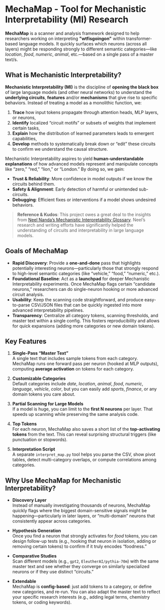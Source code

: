 # MechaMap - Tool for Mechanistic Interpretability (MI) Research

**MechaMap** is a scanner and analysis framework designed to help researchers working on interpreting **"wtfisgoingon"** within transformer-based language models. It quickly surfaces which neurons (across all layers) might be responding strongly to different semantic categories—like *location*, *food*, *numeric*, *animal*, etc.—based on a single pass of a master text/s.

## What is Mechanistic Interpretability?

**Mechanistic Interpretability (MI)** is the discipline of **opening the black box** of large language models (and other neural networks) to understand the **underlying circuits**, **features** and/or **mechanisms** that give rise to specific behaviors. Instead of treating a model as a monolithic function, we:

1. **Trace** how input tokens propagate through attention heads, MLP layers, or neurons,  
2. **Identify** localized “circuit motifs” or subsets of weights that implement certain tasks,  
3. **Explain** how the distribution of learned parameters leads to emergent capabilities,  
4. **Develop** methods to systematically break down or “edit” these circuits to confirm we understand the causal structure.

Mechanistic Interpretability aspires to yield **human-understandable explanations** of how advanced models represent and manipulate concepts like “zero,” “red,” “lion,” or “London.” By doing so, we gain:

- **Trust & Reliability**: More confidence in model outputs if we know the circuits behind them.  
- **Safety & Alignment**: Early detection of harmful or unintended sub-circuits.  
- **Debugging**: Efficient fixes or interventions if a model shows undesired behaviors.

> **Reference & Kudos**: This project owes a great deal to the insights from [Neel Nanda’s Mechanistic Interpretability Glossary](https://www.neelnanda.io/mechanistic-interpretability/glossary). 
Neel’s research and writing efforts have significantly helped the understanding of circuits and interpretability in large language models.

## Goals of MechaMap

- **Rapid Discovery**: Provide a **one-and-done** pass that highlights potentially interesting neurons—particularly those that strongly respond to high-level semantic categories (like “vehicle,” “food,” “numeric,” etc.).  
- **Foundational Baseline**: Act as a **launchpad** for deeper Mechanistic Interpretability experiments. Once MechaMap flags certain “candidate neurons,” researchers can do single-neuron hooking or more advanced circuit analysis.  
- **Usability**: Keep the scanning code straightforward, and produce easy-to-parse CSV/JSON files that can be quickly ingested into more advanced interpretability pipelines.  
- **Transparency**: Centralize all category tokens, scanning thresholds, and master text within a single config. This fosters reproducibility and allows for quick expansions (adding more categories or new domain tokens).

## Key Features

1. **Single-Pass “Master Text”**  
   A single text that includes sample tokens from each category. MechaMap runs one forward pass per neuron (hooked at MLP outputs), computing **average activation** on tokens for each category.

2. **Customizable Categories**  
   Default categories include *date*, *location*, *animal*, *food*, *numeric*, *language*, *vehicle*, *color*, but you can easily add *sports*, *finance*, or any domain tokens you care about.

3. **Partial Scanning for Large Models**  
   If a model is huge, you can limit to the **first N neurons** per layer. That speeds up scanning while preserving the same analysis code.

4. **Top Tokens**  
   For each neuron, MechaMap also saves a short list of the **top-activating tokens** from the text. This can reveal surprising structural triggers (like punctuation or stopwords).

5. **Interpretation Script**  
   A separate `interpret_map.py` tool helps you parse the CSV, show pivot tables, detect multi-category overlaps, or compute correlations among categories.

## Why Use MechaMap for Mechanistic Interpretability?

- **Discovery Layer**  
  Instead of manually investigating thousands of neurons, MechaMap quickly flags where the biggest domain-sensitive signals might be happening—particularly in later layers, or “multi-domain” neurons that consistently appear across categories.

- **Hypothesis Generation**  
  Once you find a neuron that strongly activates for *food* tokens, you can design follow-up tests (e.g., hooking that neuron in isolation, adding or removing certain tokens) to confirm if it truly encodes “foodness.”

- **Comparative Studies**  
  Scan different models (e.g., `gpt2`, `EleutherAI/pythia-70m`) with the same master text and see whether they converge on similarly specialized neurons or if they use distinct “circuits.”

- **Extendable**  
  MechaMap is **config-based**: just add tokens to a category, or define new categories, and re-run. You can also adapt the master text to reflect your specific research interests (e.g., adding legal terms, chemistry tokens, or coding keywords).
